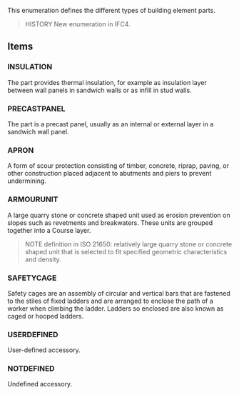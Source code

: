 This enumeration defines the different types of building element parts.

<!-- end of short definition -->


> HISTORY New enumeration in IFC4.

## Items

### INSULATION
The part provides thermal insulation, for example as insulation layer between wall panels in sandwich walls or as infill in stud walls.

### PRECASTPANEL
The part is a precast panel, usually as an internal or external layer in a sandwich wall panel.

### APRON
A form of scour protection consisting of timber, concrete, riprap, paving, or other construction placed adjacent to abutments and piers to prevent undermining.

### ARMOURUNIT
A large quarry stone or concrete shaped unit used as erosion prevention on slopes such as revetments and breakwaters. These units are grouped together into a Course layer.
> NOTE definition in ISO 21650: relatively large quarry stone or concrete shaped unit that is selected to fit specified geometric characteristics and density.

### SAFETYCAGE
Safety cages are an assembly of circular and vertical bars that are fastened to the stiles of fixed ladders and are arranged to enclose the path of a worker when climbing the ladder. Ladders so enclosed are also known as caged or hooped ladders.

### USERDEFINED
User-defined accessory.

### NOTDEFINED
Undefined accessory.
